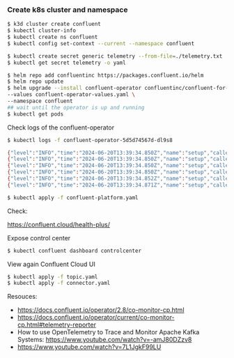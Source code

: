 ### Create k8s cluster and namespace

```bash
$ k3d cluster create confluent
$ kubectl cluster-info
$ kubectl create ns confluent
$ kubectl config set-context --current --namespace confluent
```

```bash
$ kubectl create secret generic telemetry --from-file=./telemetry.txt
$ kubectl get secret telemetry -o yaml
```

```bash
$ helm repo add confluentinc https://packages.confluent.io/helm
$ helm repo update
$ helm upgrade --install confluent-operator confluentinc/confluent-for-kubernetes \
--values confluent-operator-values.yaml \
--namespace confluent
## wait until the operator is up and running
$ kubectl get pods
```

Check logs of the confluent-operator
```bash
$ kubectl logs -f confluent-operator-5d5d74567d-dl9s8

{"level":"INFO","time":"2024-06-20T13:39:34.850Z","name":"setup","caller":"log/log.go:31","msg":"Fips mode is set to : ","FIPS mode":false}
{"level":"INFO","time":"2024-06-20T13:39:34.850Z","name":"setup","caller":"log/log.go:31","msg":"KRaftClusterIdRecovery is set to : ","KRaftClusterIdRecovery":true}
{"level":"INFO","time":"2024-06-20T13:39:34.850Z","name":"setup","caller":"log/log.go:31","msg":"confluent telemetry reporter is enabled for CP"}
{"level":"INFO","time":"2024-06-20T13:39:34.850Z","name":"setup","caller":"log/log.go:31","msg":"confluent telemetry reporter is enabled for Operator"}
{"level":"INFO","time":"2024-06-20T13:39:34.852Z","name":"setup","caller":"log/log.go:31","msg":"confluent telemetry reporter is using secret","secretRef":"telemetry"}
{"level":"INFO","time":"2024-06-20T13:39:34.871Z","name":"setup","caller":"log/log.go:31","msg":"Starting Confluent Operator","version":"v0.921.20","build_time":"2024-04-12T14:53:00Z","kubernetes_version":"v1.28.8+k3s1"}
```

```bash
$ kubectl apply -f confluent-platform.yaml
```

Check:

https://confluent.cloud/health-plus/

Expose control center

```bash
$ kubectl confluent dashboard controlcenter
```

View again Confluent Cloud UI

```bash
$ kubectl apply -f topic.yaml
$ kubectl apply -f connector.yaml
```

Resouces: 
- https://docs.confluent.io/operator/2.8/co-monitor-cp.html
- https://docs.confluent.io/operator/current/co-monitor-cp.html#telemetry-reporter
- How to use OpenTelemetry to Trace and Monitor Apache Kafka Systems: https://www.youtube.com/watch?v=-amJ80DZzv8
- https://www.youtube.com/watch?v=7L1JgkF99LU
